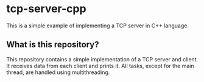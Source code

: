 # tcp-server-cpp
This is a simple example of implementing a TCP server in C++ language.

## What is this repository?
This repository contains a simple implementation of a TCP server and client. <br/>
It receives data from each client and prints it. All tasks, except for the main thread, are handled using multithreading.
